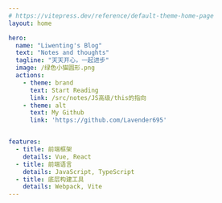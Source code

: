 ```yaml
---
# https://vitepress.dev/reference/default-theme-home-page
layout: home

hero:
  name: "Liwenting's Blog"
  text: "Notes and thoughts"
  tagline: "天天开心，一起进步"
  image: /绿色小猫圆形.png
  actions:
    - theme: brand
      text: Start Reading
      link: /src/notes/JS高级/this的指向
    - theme: alt
      text: My Github
      link: 'https://github.com/Lavender695'


features:
  - title: 前端框架
    details: Vue, React
  - title: 前端语言
    details: JavaScript, TypeScript
  - title: 底层构建工具
    details: Webpack, Vite
---
```


